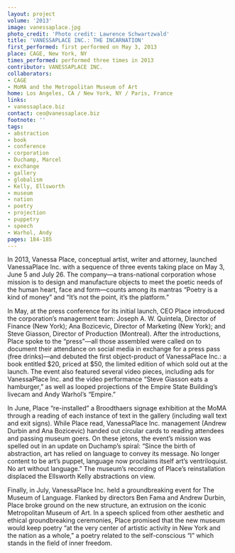 ```yaml
---
layout: project
volume: '2013'
image: vanessaplace.jpg
photo_credit: 'Photo credit: Lawrence Schwartzwald'
title: 'VANESSAPLACE INC.: THE INCARNATION'
first_performed: first performed on May 3, 2013
place: CAGE, New York, NY
times_performed: performed three times in 2013
contributor: VANESSAPLACE INC.
collaborators:
- CAGE
- MoMA and the Metropolitan Museum of Art
home: Los Angeles, CA / New York, NY / Paris, France
links:
- vanessaplace.biz
contact: ceo@vanessaplace.biz
footnote: ''
tags:
- abstraction
- book
- conference
- corporation
- Duchamp, Marcel
- exchange
- gallery
- globalism
- Kelly, Ellsworth
- museum
- nation
- poetry
- projection
- puppetry
- speech
- Warhol, Andy
pages: 184-185
---
```


In 2013, Vanessa Place, conceptual artist, writer and attorney, launched VanessaPlace Inc. with a sequence of three events taking place on May 3, June 5 and July 26. The company—a trans-national corporation whose mission is to design and manufacture objects to meet the poetic needs of the human heart, face and form—counts among its mantras “Poetry is a kind of money” and “It’s not the point, it’s the platform.”

In May, at the press conference for its initial launch, CEO Place introduced the corporation’s management team: Joseph A. W. Quintela, Director of Finance (New York); Ana Bozicevic, Director of Marketing (New York); and Steve Giasson, Director of Production (Montreal). After the introductions, Place spoke to the “press”—all those assembled were called on to document their attendance on social media in exchange for a press pass (free drinks)—and debuted the first object-product of VanessaPlace Inc.: a book entitled $20, priced at $50, the limited edition of which sold out at the launch. The event also featured several video pieces, including ads for VanessaPlace Inc. and the video performance “Steve Giasson eats a hamburger,” as well as looped projections of the Empire State Building’s livecam and Andy Warhol’s “Empire.”

In June, Place “re-installed” a Broodthaers signage exhibition at the MoMA through a reading of each instance of text in the gallery (including wall text and exit signs). While Place read, VanessaPlace Inc. management (Andrew Durbin and Ana Bozicevic) handed out circular cards to reading attendees and passing museum goers. On these jetons, the event’s mission was spelled out in an update on Duchamp’s spiral: “Since the birth of abstraction, art has relied on language to convey its message. No longer content to be art’s puppet, language now proclaims itself art’s ventriloquist. No art without language.” The museum’s recording of Place’s reinstallation displaced the Ellsworth Kelly abstractions on view.

Finally, in July, VanessaPlace Inc. held a groundbreaking event for The Museum of Language. Flanked by directors Ben Fama and Andrew Durbin, Place broke ground on the new structure, an extrusion on the iconic Metropolitan Museum of Art. In a speech spliced from other aesthetic and ethical groundbreaking ceremonies, Place promised that the new museum would keep poetry “at the very center of artistic activity in New York and the nation as a whole,” a poetry related to the self-conscious “I” which stands in the field of inner freedom.
